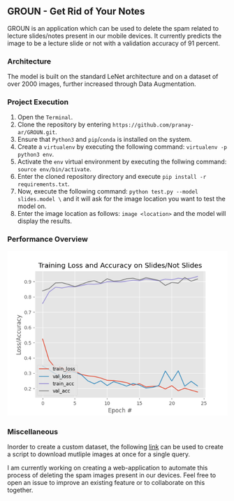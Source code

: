 ## GROUN - Get Rid of Your Notes

GROUN is an application which can be used to delete the spam related to lecture slides/notes present in our mobile devices. It currently predicts the image to be a lecture slide or not with a validation accuracy of 91 percent.

### Architecture

The model is built on the standard LeNet architecture and on a dataset of over 2000 images, further increased through Data Augmentation.

### Project Execution

1. Open the `Terminal`.
2. Clone the repository by entering `https://github.com/pranay-ar/GROUN.git`.
3. Ensure that `Python3` and `pip`/`conda` is installed on the system.
4. Create a `virtualenv` by executing the following command: `virtualenv -p python3 env`.
5. Activate the `env` virtual environment by executing the follwing command: `source env/bin/activate`.
6. Enter the cloned repository directory and execute `pip install -r requirements.txt`.
7. Now, execute the following command: `python test.py --model slides.model \` and it will ask for the image location you want to test the model on.
8. Enter the image location as follows: `image <location>` and the model will display the results.

### Performance Overview

![](plot.png)

### Miscellaneous

Inorder to create a custom dataset, the following [link](https://www.pyimagesearch.com/2017/12/04/how-to-create-a-deep-learning-dataset-using-google-images/) can be used to create a script to download mutliple images at once for a single query.

I am currently working on creating a web-application to automate this process of deleting the spam images present in our devices. Feel free to open an issue to improve an existing feature or to collaborate on this together.
